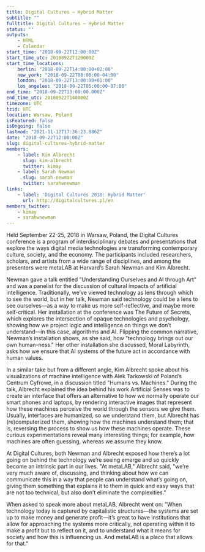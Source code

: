 ```yaml
---
title: Digital Cultures – Hybrid Matter
subtitle: ""
fulltitle: Digital Cultures – Hybrid Matter
status: ""
outputs:
    - HTML
    - Calendar
start_time: "2018-09-22T12:00:00Z"
start_time_utc: 20180922T120000Z
start_time_locations:
    berlin: "2018-09-22T14:00:00+02:00"
    new_york: "2018-09-22T08:00:00-04:00"
    london: "2018-09-22T13:00:00+01:00"
    los_angeles: "2018-09-22T05:00:00-07:00"
end_time: "2018-09-22T13:00:00.000Z"
end_time_utc: 20180922T140000Z
timezone: UTC
tzid: UTC
location: Warsaw, Poland
isFeatured: false
isOngoing: false
lastmod: "2021-11-12T17:36:23.886Z"
date: "2018-09-22T12:00:00Z"
slug: digital-cultures-hybrid-matter
members:
    - label: Kim Albrecht
      slug: kim-albrecht
      twitter: kimay
    - label: Sarah Newman
      slug: sarah-newman
      twitter: sarahwnewman
links:
    - label: 'Digital Cultures 2018: Hybrid Matter'
      url: http://digitalcultures.pl/en
members_twitter:
    - kimay
    - sarahwnewman
---
```

Held September 22-25, 2018 in Warsaw, Poland, the Digital Cultures conference is a program of interdisciplinary debates and presentations that explore the ways digital media technologies are transforming contemporary culture, society, and the economy. The participants included researchers, scholars, and artists from a wide range of disciplines, and among the presenters were metaLAB at Harvard’s Sarah Newman and Kim Albrecht.

Newman gave a talk entitled "Understanding Ourselves and AI through Art" and was a panelist for the discussion of cultural impacts of artificial intelligence. Traditionally, we’ve viewed technology as lens through which to see the world, but in her talk, Newman said technology could be a lens to see ourselves—as a way to make us more self-reflective, and maybe more self-critical. Her installation at the conference was The Future of Secrets, which explores the intersection of opaque technologies and psychology, showing how we project logic and intelligence on things we don’t understand—in this case, algorithms and AI. Flipping the common narrative, Newman’s installation shows, as she said, how "technology brings out our own human-ness." Her other installation she discussed, Moral Labyrinth, asks how we ensure that AI systems of the future act in accordance with human values.

In a similar take but from a different angle, Kim Albrecht spoke about his visualizations of machine intelligence with Alek Tarkowski of Poland’s Centrum Cyfrowe, in a discussion titled "Humans vs. Machines." During the talk, Albrecht explained the idea behind his work Artificial Senses was to create an interface that offers an alternative to how we normally operate our smart phones and laptops, by rendering interactive images that represent how these machines perceive the world through the sensors we give them. Usually, interfaces are humanized, so we understand them, but Albrecht has (re)computerized them, showing how the machines understand them; that is, reversing the process to show us how these machines operate. These curious experimentations reveal many interesting things; for example, how machines are often guessing, whereas we assume they know.

At Digital Cultures, both Newman and Albrecht exposed how there’s a lot going on behind the technology we’re seeing emerge and so quickly become an intrinsic part in our lives. "At metaLAB," Albrecht said, "we’re very much aware of, discussing, and thinking about how we can communicate this in a way that people can understand what’s going on, giving them something that explains it to them in quick and easy ways that are not too technical, but also don’t eliminate the complexities."

When asked to speak more about metaLAB, Albrecht went on: "When technology today is captured by capitalistic structures—the systems are set up to make money and generate profit—it’s great to have institutions that allow for approaching the systems more critically, not operating within it to make a profit but to reflect on it, and to understand what it means for society and how this is influencing us. And metaLAB is a place that allows for that."
